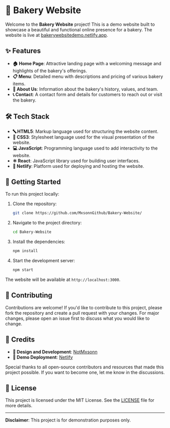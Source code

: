 # 🍰 Bakery Website

Welcome to the **Bakery Website** project! This is a demo website built to showcase a beautiful and functional online presence for a bakery. The website is live at [bakerywebsitedemo.netlify.app](https://bakerywebsitedemo.netlify.app/).

## ✨ Features

- **🏠 Home Page**: Attractive landing page with a welcoming message and highlights of the bakery's offerings.
- **📋 Menu**: Detailed menu with descriptions and pricing of various bakery items.
- **📖 About Us**: Information about the bakery's history, values, and team.
- **📞 Contact**: A contact form and details for customers to reach out or visit the bakery.

## 🛠️ Tech Stack

- **🔤 HTML5**: Markup language used for structuring the website content.
- **🎨 CSS3**: Stylesheet language used for the visual presentation of the website.
- **💻 JavaScript**: Programming language used to add interactivity to the website.
- **⚛️ React**: JavaScript library used for building user interfaces.
- **🚀 Netlify**: Platform used for deploying and hosting the website.

## 🚀 Getting Started

To run this project locally:

1. Clone the repository:
   ```bash
   git clone https://github.com/MxsonnGithub/Bakery-Website/
   ```
2. Navigate to the project directory:
   ```bash
   cd Bakery-Website
   ```
3. Install the dependencies:
   ```bash
   npm install
   ```
4. Start the development server:
   ```bash
   npm start
   ```

The website will be available at `http://localhost:3000`.

## 🤝 Contributing

Contributions are welcome! If you'd like to contribute to this project, please fork the repository and create a pull request with your changes. For major changes, please open an issue first to discuss what you would like to change.

## 🎉 Credits

- **🎨 Design and Development**: [NotMxsonn](https://github.com/MxsonnGithub)
- **🚀 Demo Deployment**: [Netlify](https://www.netlify.com/)

Special thanks to all open-source contributors and resources that made this project possible. If you want to become one, let me know in the discussions.

## 📜 License

This project is licensed under the MIT License. See the [LICENSE](LICENSE) file for more details.

---

**Disclaimer**: This project is for demonstration purposes only.
